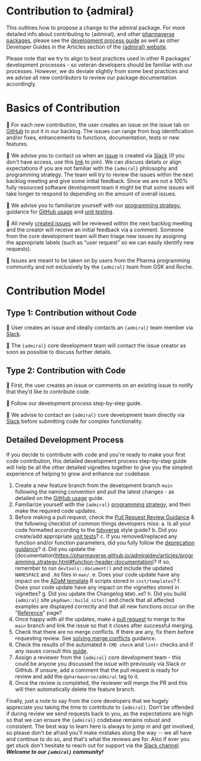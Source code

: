# Contribution to {admiral} 

This outlines how to propose a change to the admiral package. For more detailed info about contributing to {admiral}, and other [pharmaverse packages](https://pharmaverse.org/), please see the [development process guide](https://pharmaverse.github.io/admiraldev/articles/development_process.html) as well as other Developer Guides in the Articles section of the [{admiral} website](https://pharmaverse.github.io/admiral/cran-release/index.html).

Please note that we try to align to best practices used in other R packages' development processes - so veteran developers should be familiar with our processes. However, we do deviate slightly from some best practices and we advise all new contributors to review our package documentation accordingly.


# Basics of Contribution
 🦋 For each new contribution, the user creates an issue on the issue tab on [GitHub](https://github.com/pharmaverse/admiral/issues) to put it in our backlog. The issues can range from bug identification and/or fixes, enhancements to functions, documentation, tests or new features.   

 🦋 We advise you to contact us when an [issue](https://github.com/pharmaverse/admiral/issues) is created via [Slack](https://app.slack.com/client/T028PB489D3/C02M8KN8269) (If you don't have access, use this [link](https://join.slack.com/t/pharmaverse/shared_invite/zt-yv5atkr4-Np2ytJ6W_QKz_4Olo7Jo9A) to join).  We can discuss details or align expectations if you are not familiar with the `{admiral}` philosophy and programming strategy. The team will try to review the issues within the next backlog meeting and give some initial feedback. Since we are not a 100% fully resourced software development team it might be that some issues will take longer to respond to depending on the amount of overall issues. 

 🦋 We advise you to familiarize yourself with our [programming strategy](https://pharmaverse.github.io/admiraldev/articles/programming_strategy.html), guidance for [GitHub usage](https://pharmaverse.github.io/admiraldev/articles/git_usage.html) and [unit testing](https://pharmaverse.github.io/admiraldev/articles/unit_test_guidance.html).

 🦋 All newly [created issues](https://github.com/pharmaverse/admiral/issues) will be reviewed within the next backlog meeting and the creator will receive an initial feedback via a comment. Someone from the core development team will then triage new issues by assigning the appropriate labels (such as “user request” so we can easily identify new requests).
 
 🦋 Issues are meant to be taken on by users from the Pharma programming community and not exclusively by the `{admiral}` team from GSK and Roche.

# Contribution Model

## Type 1: Contribution without Code 

  🦋  User creates an issue and ideally contacts an `{admiral}` team member via [Slack](https://app.slack.com/client/T028PB489D3/C02M8KN8269).
  
  🦋  The `{admiral}` core development team will contact the issue creator as soon as possible to discuss further details.
 

## Type 2: Contribution with Code

  🦋  First, the user creates an issue or comments on an existing issue to notify that they’d like to contribute code.
  
  🦋  Follow our development process step-by-step guide.
  
  🦋  We advise to contact an `{admiral}` core development team directly via [Slack](https://app.slack.com/client/T028PB489D3/C02M8KN8269) before submitting code for complex functionality.

## Detailed Development Process

If you decide to contribute with code and you're ready to make your first code contribution, this detailed development process step-by-step guide will help tie all the other detailed vignettes together to give you the simplest experience of helping to grow and enhance our codebase.

1.  Create a new feature branch from the development branch `main`
    following the naming convention and pull the latest changes - as
    detailed on the [GitHub
    usage](git_usage.html#working-with-feature-branches-1) guide.
2.  Familiarize yourself with the `{admiral}` [programming
    strategy](https://pharmaverse.github.io/admiraldev/articles/programming_strategy.html), and then make the required
    code updates.
3.  Before making a pull request, check the [Pull Request Review
    Guidance](https://pharmaverse.github.io/admiraldev/articles/pr_review_guidance.html) & the following checklist of
    common things developers miss:
    a.  Is all your code formatted according to the
        [tidyverse](https://style.tidyverse.org/) style guide?
    b.  Did you create/add appropriate [unit
        tests](https://pharmaverse.github.io/admiraldev/articles/unit_test_guidance.html#writing-unit-tests-in-admiral)?
    c.  If you removed/replaced any function and/or function parameters,
        did you fully follow the [deprecation
        guidance](https://pharmaverse.github.io/admiraldev/articles/programming_strategy.html#deprecation)?
    d.  Did you update the
        [documentation]https://pharmaverse.github.io/admiraldev/articles/programming_strategy.html#function-header-documentation)?
        If so, remember to run `devtools::document()` and include the
        updated `NAMESPACE` and `.Rd` files in `man/`.
    e.  Does your code update have any impact on the [ADaM
        template](https://pharmaverse.github.io/admiral/articles/admiral.html#starting-a-script)
        R scripts stored in `inst/templates`?
    f.  Does your code update have any impact on the vignettes stored in
        vignettes?
    g.  Did you update the Changelog `NEWS.md`?
    h.  Did you build `{admiral}` site `pkgdown::build_site()` and check
        that all affected examples are displayed correctly and that all
        new functions occur on the
        "[Reference](https://pharmaverse.github.io/admiral/reference/)" page?
4.  Once happy with all the updates, make a [pull
    request](https://pharmaverse.github.io/admiraldev/articles/git_usage.html#pull-request) to merge to the `main` branch
    and link the issue so that it closes after successful merging.
5.  Check that there are no merge conflicts. If there are any, fix them
    before requesting review. See [solving merge
    conflicts](https://pharmaverse.github.io/admiraldev/articles/git_usage.html#solving-merge-conflicts-in-the-terminal-on-rstudio)
    guidance.
6.  Check the results of the automated `R-CMD check` and `lintr` checks
    and if any issues consult this
    [guide](https://pharmaverse.github.io/admiraldev/articles/pr_review_guidance.html#common-r-cmd-check-issues).
7.  Assign a reviewer from the `{admiral}` core development team - this
    could be anyone you discussed the issue with previously via Slack or
    GitHub. If unsure, add a comment that the pull request is ready for
    review and add the `@pharmaverse/admiral` tag to it.
8.  Once the review is completed, the reviewer will merge the PR and
    this will then automatically delete the feature branch.

Finally, just a note to say from the core developers that we hugely
appreciate you taking the time to contribute to `{admiral}`. Don't be
offended if during review we send requests back to you, as the
expectations are high so that we can ensure the `{admiral}` codebase
remains robust and consistent. The best way to learn here is always to
jump in and get involved, so please don't be afraid you'll make mistakes
along the way -- we all have and continue to do so, and that's what the
reviews are for. Also if ever you get stuck don't hesitate to reach out
for support via the [Slack
channel](https://app.slack.com/client/T028PB489D3/C02M8KN8269).
 ***Welcome to our `{admiral}` community!***
